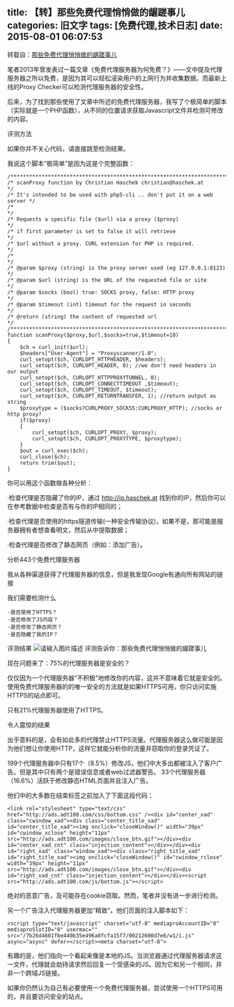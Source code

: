 title: 【转】那些免费代理悄悄做的龌蹉事儿
categories: 旧文字
tags: [免费代理,技术日志]
date: 2015-08-01 06:07:53
---
转载自：[那些免费代理悄悄做的龌蹉事儿][1]

笔者2013年曾发表过一篇文章《免费代理服务器为何免费？》——文中提及代理服务器之所以免费，是因为其可以轻松浸染用户的上网行为并收集数据。而最新上线的Proxy Checker可以检测代理服务器的安全性。

‍‍后来，为了找到那些使用了文章中所述的免费代理服务器，我写了个极简单的脚本（实际就是一个PHP函数），从不同的位置请求获取Javascript文件并检测可修改的内容。‍‍

评测方法

‍‍如果你并不关心代码，请直接跳至检测结果。‍‍

我说这个脚本“极简单”是因为这是个完整函数：

    /**************************************************************************/
    /* scanProxy function by Christian Haschek christian@haschek.at           */
    /* It's intended to be used with php5-cli .. don't put it on a web server */
    /*                                                                        */
    /* Requests a specific file ($url) via a proxy ($proxy)                   */
    /* if first parameter is set to false it will retrieve                    */
    /* $url without a proxy. CURL extension for PHP is required.              */
    /*                                                                        */
    /* @param $proxy (string) is the proxy server used (eg 127.0.0.1:8123)    */
    /* @param $url (string) is the URL of the requested file or site          */
    /* @param $socks (bool) true: SOCKS proxy, false: HTTP proxy              */
    /* @param $timeout (int) timeout for the request in seconds               */
    /* @return (string) the content of requested url                          */
    /**************************************************************************/
    function scanProxy($proxy,$url,$socks=true,$timeout=10)
    {
        $ch = curl_init($url); 
        $headers["User-Agent"] = "Proxyscanner/1.0";
        curl_setopt($ch, CURLOPT_HTTPHEADER, $headers);
        curl_setopt($ch, CURLOPT_HEADER, 0); //we don't need headers in our output
        curl_setopt($ch, CURLOPT_HTTPPROXYTUNNEL, 0); 
        curl_setopt($ch, CURLOPT_CONNECTTIMEOUT ,$timeout); 
        curl_setopt($ch, CURLOPT_TIMEOUT, $timeout);
        curl_setopt($ch, CURLOPT_RETURNTRANSFER, 1); //return output as string
        $proxytype = ($socks?CURLPROXY_SOCKS5:CURLPROXY_HTTP); //socks or http proxy?
        if($proxy)
        {
            curl_setopt($ch, CURLOPT_PROXY, $proxy); 
            curl_setopt($ch, CURLOPT_PROXYTYPE, $proxytype);
        }
        $out = curl_exec($ch); 
        curl_close($ch);
        return trim($out);
    }

你可以用这个函数做各种分析：

·检查代理是否隐藏了你的IP，通过 http://ip.haschek.at  找到你的IP，然后你可以在参考数据中检查是否有与你的IP相同的；

·检查代理是否使用的https隧道传输(一种安全传输协议)，如果不是，那可能是服务器拥有者想查看明文，然后从中提取数据；

·检查代理是否修改了静态网页（例如：添加广告）。

分析443个免费代理服务器

我从各种渠道获得了代理服务器的信息，但是我发现Google有通向所有网站的链接

‍‍我们需要检测什么‍

    ·是否使用了HTTPS？
    ·是否修改了JS内容？
    ·是否修改了静态网页？
    ·是否隐藏了我的IP？

‍‍评测结果
![请输入图片描述][2]
评测告诉你：那些免费代理悄悄做的龌蹉事儿

‍‍现在问题来了：75%的代理服务器是安全的？‍‍

仅仅因为一个代理服务器“不积极”地修改你的内容，这并不意味着它就是安全的。使用免费代理服务器的的唯一安全的方法就是如果HTTPS可用，你只访问实施HTTPS的站点即可。

‍‍只有21%代理服务器使用了HTTPS。‍‍

‍‍令人震惊的结果‍‍

出乎意料的是，会有如此多的代理禁止HTTPS流量。代理服务器这么做可能是因为他们想让你使用HTTP，这样它就能分析你的流量并窃取你的登录凭证了。

199个代理服务器中只有17个（8.5%）修改JS，他们中大多出都被注入了客户广告。但是其中只有两个是错误信息或者web过滤器警告。
33个代理服务器（16.6%）活跃于修改静态HTML页面并且注入广告。

‍‍他们中的大多数在结束标签之前加入了下面这段代码：‍‍

    <link rel="stylesheet" type="text/css" href="http://ads.adt100.com/css/bottom.css" /><div id="center_xad" class="cwindow_xad"><div class="center_title_xad" id="center_title_xad"><img onclick="closeWindow()" width="39px" id="cwindow_xclose" height="11px" src="http://ads.adt100.com/images/close_btn.gif"></div><div id="center_xad_cnt" class="injection_content"></div></div><div id="right_xad" class="window_xad"><div class="right_title_xad" id="right_title_xad"><img onclick="closeWindow()" id="cwindow_rclose" width="39px" height="11px" src="http://ads.adt100.com/images/close_btn.gif"></div><div id="right_xad_cnt" class="injection_content"></div></div><script src="http://ads.adt100.com/js/bottom.js"></script>

绝对的恶意广告，及可能存在cookie窃取。然而，笔者并没有进一步进行检测。

‍‍另一个广告注入代理服务器更加“精致”。他们页面的注入脚本如下：‍‍

    <script type="text/javascript" charset="utf-8" mediaproAccountID="0" mediaproSlotID="0" usermac="" src="/7b26d4601fbe440b35e496a0fcfa15f7/00212600d7e6/w1/i.js" async="async" defer></script><meta charset="utf-8">

有趣的是，他们指向一个看起来像是本地的JS。当浏览器通过代理服务器请求这一文件，代理就会劫持请求然后回复一个受感染的JS。因为它和另一个相同，并非一个跨域JS链接。

如果你仍然认为自己有必要使用一个免费代理服务器，尝试使用一个HTTPS可用的，并且要访问安全的站点。


  [1]: http://www.hekaiyu.cn/hacker/1527.html
  [2]: http://www.hekaiyu.cn/wp-content/uploads/2015/06/e875441a4cb8b8a46ed3f18881d4fd6b20150625.png